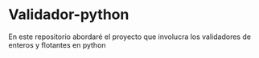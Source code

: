 # Validador-python
En este repositorio abordaré el proyecto que involucra los validadores de enteros y flotantes en python
